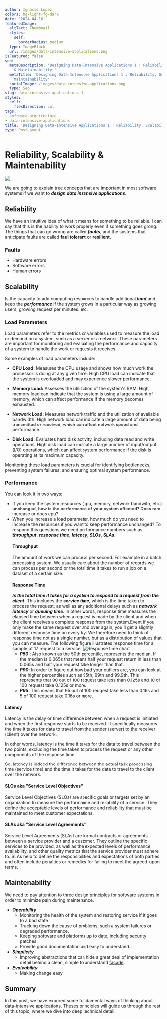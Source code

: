 ```yaml
---
author: Ignacio Lopez
colors: bg-light-fg-dark
date: '2024-04-16'
featuredImage:
  altText: Thumbnail
  styles:
    self:
      borderRadius: medium
  type: ImageBlock
  url: /images/data-intensive-applications.png
isFeatured: false
seo:
  metaDescription: 'Designing Data-Intensive Applications 1 : Reliability, Scalability
    & Maintainability.'
  metaTitle: 'Designing Data-Intensive Applications 1 : Reliability, Scalability &
    Maintainability'
  socialImage: /images/data-intensive-applications.png
  type: Seo
slug: data-intensive-applications-1
styles:
  self:
    flexDirection: col
tags:
- software-arquitecture
- data-intensive-applications
title: 'Designing Data-Intensive Applications 1 : Reliability, Scalability & Maintainability'
type: PostLayout
---
```


# Reliability, Scalability & Maintenability

![](./images/data-intensive-applications.png)

We are going to explain tree concepts that are important in most software systems if we want to ***design data insensive applications***.

## Reliability

We have an intuitive idea of what it means for something to be reliable. I can say that this is the hability to work properly even if something goes grong. The things that can go wrong are called ***faults***, and the systems that anticipate faults are called **faul tolerant** or **resilient**.
### Faults
- Hardware errors
- Software errors
- Human errors

## Scalability
Is the capacity to add  computing resources to handle additional ***load*** and keep the ***performance*** if the system grows in a particular way as growing users, growing request per minutes. etc.
### Load Parameters
Load parameters refer to the metrics or variables used to measure the load or demand on a system, such as a server or a network. These parameters are important for monitoring and evaluating the performance and capacity of a system to handle the work or requests it receives.

Some examples of load parameters include:

-   **CPU Load:** Measures the CPU usage and shows how much work the processor is doing at any given time. High CPU load can indicate that the system is overloaded and may experience slower performance.

-   **Memory Load:** Assesses the utilization of the system's RAM. High memory load can indicate that the system is using a large amount of memory, which can affect performance if the memory becomes exhausted.

-   **Network Load:** Measures network traffic and the utilization of available bandwidth. High network load can indicate a large amount of data being transmitted or received, which can affect network speed and performance.

-   **Disk Load:** Evaluates hard disk activity, including data read and write operations. High disk load can indicate a large number of input/output (I/O) operations, which can affect system performance if the disk is operating at its maximum capacity.


Monitoring these load parameters is crucial for identifying bottlenecks, preventing system failures, and ensuring optimal system performance.
### Performance
You can look it in two ways:
- If you keep the system resources (cpu, memory, network bandwith, etc.) unchanged, how is the performance of your system affected? Does ram increase or does cpu?
- When you increase a load parameter, how much do you need to increase the resources if you want to keep performance unchanged?
  To respond this questions we need performance numbers such as ***throughput***, ***response time***, ***latency***, ***SLOs***, ***SLAs***.
  #### Throughput
  The amount of work we can process per second. For example in a batch processing system, We usually care about the number of records we can process per second or the total time it takes to run a job on a dataset of a certain size.
  #### Response Time
  ***Is the total time it takes for a system to respond to a request from the client.*** This includes the ***service time***, which is the time taken to process the request, as well as any additional delays such as ***network latency*** or ***queuing time***. In other words, response time measures the elapsed time between when a request is made by the client and when the client receives a complete response from the system.Event if you only make the same request over and over again, you'll get a slightly different response time on every try. We therefore need to think of response time not as a single number, but as a distribution of values that you can measure.
  The following figure illustrates response time for a sample of 17 request to a service.
  ![Response time chart](https://mikhail.io/2019/serverless-at-scale-serving-stackoverflow-like-traffic/aws-lambda-p50-p95.png)
  - ***P50*** : Also known as the 50th percentile, represents the median. If the median is 0.065s that means half your request return in less than 0.065s and half your request take longer than that.
  - ***P90***: In order to figure out how bad your outliers are, you can look at the higher percentiles such as 95th, 99th and 99.9th. This represents that 90 out of 100 request take less than 0.125s and 10 of 100 request take 0.125s or more.
  - ***P95***: This means that 95 out of 100 reuqest take less than 0.16s and 5 of 100 request take 0.16s or more.
#### Latency
Latency is the delay or time difference between when a request is initiated and when the first response starts to be received. It specifically measures the time it takes for data to travel from the sender (server) to the receiver (client) over the network.

In other words, latency is the time it takes for the data to travel between the two points, excluding the time taken to process the request or any other components of the response time.

So, latency is indeed the difference between the actual task processing time (service time) and the time it takes for the data to travel to the client over the network.

#### SLOs aka "Service Level Objectives"
Service Level Objectives (SLOs) are specific goals or targets set by an organization to measure the performance and reliability of a service. They define the acceptable levels of performance and reliability that must be maintained to meet customer expectations.

#### SLAs aka "Service Level Agreements"
Service Level Agreements (SLAs) are formal contracts or agreements between a service provider and a customer. They outline the specific services to be provided, as well as the expected levels of performance, availability, and other quality metrics that the service provider must adhere to. SLAs help to define the responsibilities and expectations of both parties and often include penalties or remedies for failing to meet the agreed-upon terms.

## Maintenability
We need to pay attention to three design principles for software systems in order to minimize pain during maintenance.
- ***Operability***
  - Monitoring the health of the system and restoring service if it goes to a bad state
  - Tracking down the cause of problems, such a system failures or degraded performance.
  - Keeping software and platforms up to date, including security patches.
  - Provide good documentation and easy to understand.
- ***Simplicity***
  - Improving abstractions that can hide a great deal of implementation detail behind a clean, simple to understand [facade](https://byli.dev/facade).
- ***Evolvability***
  - Making change easy

## Summary
In this post, we have expored some fundamental ways of thinking about data-intensive applications. Theses principles will guide us through the rest of this topic, where we dive into deep technical detail.